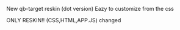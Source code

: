 New qb-target reskin 
(dot version)
Eazy to customize from the css

ONLY RESKIN!!
(CSS,HTML,APP.JS) changed
